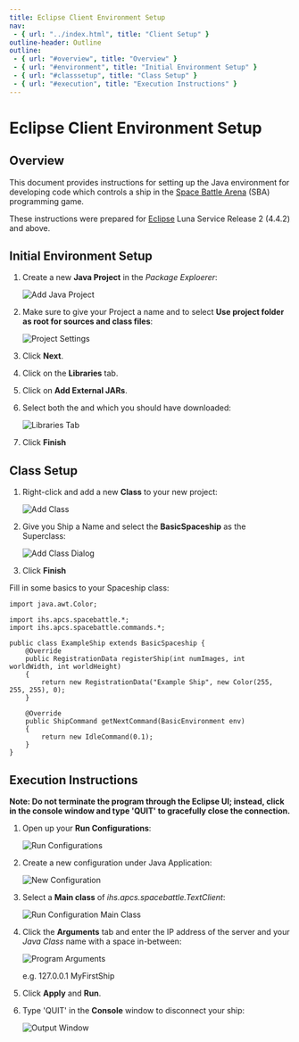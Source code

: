 ```yaml
---
title: Eclipse Client Environment Setup
nav:
 - { url: "../index.html", title: "Client Setup" }
outline-header: Outline
outline:
 - { url: "#overview", title: "Overview" }
 - { url: "#environment", title: "Initial Environment Setup" }
 - { url: "#classsetup", title: "Class Setup" }
 - { url: "#execution", title: "Execution Instructions" }
---
```


Eclipse Client Environment Setup
=====================

<a name="overview"></a>Overview
-----------

This document provides instructions for setting up the Java environment for developing code which controls a ship in the [Space Battle Arena](http://battlearena.mikeware.com/) (SBA) programming game.

These instructions were prepared for [Eclipse](http://www.eclipse.org/) Luna Service Release 2 (4.4.2) and above.

<a name="environment"></a>Initial Environment Setup
-----------------------------

1. Create a new **Java Project** in the *Package Exploerer*:

	![Add Java Project](NewJavaProject.png)

2. Make sure to give your Project a name and to select **Use project folder as root for sources and class files**:

	![Project Settings](NewJavaProjectDialog1.png)

3. Click **Next**.

4. Click on the **Libraries** tab.	

5. Click on **Add External JARs**.

6. Select both the <?# ReleasePathLink "gson-2.2.jar" /?> and <?# ReleasePathLink "SpaceBattle.jar" /?> which you should have downloaded:

	![Libraries Tab](NewJavaProjectDialog2.png)
	
7. Click **Finish**

<a name="classsetup"></a>Class Setup
----------------------

1. Right-click and add a new **Class** to your new project:

	![Add Class](AddClass.png)
	
2. Give you Ship a Name and select the **BasicSpaceship** as the Superclass:

	![Add Class Dialog](AddClassDialog.png)
	
3. Click **Finish**
	
Fill in some basics to your Spaceship class:

<pre><code>import java.awt.Color;

import ihs.apcs.spacebattle.*;
import ihs.apcs.spacebattle.commands.*;

public class ExampleShip extends BasicSpaceship {
    @Override
    public RegistrationData registerShip(int numImages, int worldWidth, int worldHeight)
    {
        return new RegistrationData("Example Ship", new Color(255, 255, 255), 0);
    }
    
    @Override
    public ShipCommand getNextCommand(BasicEnvironment env)
    {
        return new IdleCommand(0.1);
    }
}
</code></pre>
	
<a name="execution"></a>Execution Instructions
-------------------------

**Note: Do not terminate the program through the Eclipse UI; instead, click in the console window and type 'QUIT' to gracefully close the connection.**

1. Open up your **Run Configurations**:

	![Run Configurations](RunConfigurations.png)
	
2. Create a new configuration under Java Application:

	![New Configuration](NewConfiguration.png)
	
3. Select a **Main class** of *ihs.apcs.spacebattle.TextClient*:

	![Run Configuration Main Class](RunConfigurationDialog.png)
	
4. Click the **Arguments** tab and enter the IP address of the server and your *Java Class* name with a space in-between:

	![Program Arguments](RunArguments.png)
	
	e.g. 127.0.0.1 MyFirstShip

5. Click **Apply** and **Run**.

6. Type 'QUIT' in the **Console** window to disconnect your ship:

	![Output Window](Disconnect.png)
